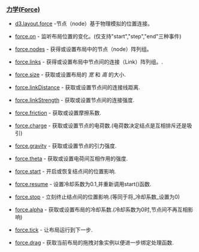 ### [](https://github.com/mbostock/d3/wiki/Api%E5%8F%82%E8%80%83#%E5%8A%9B%E5%AD%A6force)[力学(Force)](https://github.com/mbostock/d3/wiki/Force-Layout)

*   [d3.layout.force](https://github.com/mbostock/d3/wiki/Force-Layout#wiki-force)&nbsp;-节点（node）基于物理模拟的位置连接。

*   [force.on](https://github.com/mbostock/d3/wiki/Force-Layout#wiki-on)&nbsp;- 监听布局位置的变化。(仅支持"start","step","end"三种事件)

*   [force.nodes](https://github.com/mbostock/d3/wiki/Force-Layout#wiki-nodes)&nbsp;- 获得或设置布局中的节点（node）阵列组。

*   [force.links](https://github.com/mbostock/d3/wiki/Force-Layout#wiki-links)&nbsp;- 获得或设置布局中节点间的连接（Link）阵列组。.

*   [force.size](https://github.com/mbostock/d3/wiki/Force-Layout#wiki-size)&nbsp;- 获取或设置布局的&nbsp;_宽_&nbsp;和&nbsp;_高_&nbsp;的大小.

*   [force.linkDistance](https://github.com/mbostock/d3/wiki/Force-Layout#wiki-linkDistance)&nbsp;- 获取或设置节点间的连接线距离.

*   [force.linkStrength](https://github.com/mbostock/d3/wiki/Force-Layout#wiki-linkStrength)&nbsp;- 获取或设置节点间的连接强度.

*   [force.friction](https://github.com/mbostock/d3/wiki/Force-Layout#wiki-friction)&nbsp;- 获取或设置摩擦系数.

*   [force.charge](https://github.com/mbostock/d3/wiki/Force-Layout#wiki-charge)&nbsp;- 获取或设置节点的电荷数.(电荷数决定结点是互相排斥还是吸引)

*   [force.gravity](https://github.com/mbostock/d3/wiki/Force-Layout#wiki-gravity)&nbsp;- 获取或设置节点的引力强度.

*   [force.theta](https://github.com/mbostock/d3/wiki/Force-Layout#wiki-theta)&nbsp;- 获取或设置电荷间互相作用的强度.

*   [force.start](https://github.com/mbostock/d3/wiki/Force-Layout#wiki-start)&nbsp;- 开启或恢复结点间的位置影响.

*   [force.resume](https://github.com/mbostock/d3/wiki/Force-Layout#wiki-resume)&nbsp;- 设置冷却系数为0.1,并重新调用start()函数.

*   [force.stop](https://github.com/mbostock/d3/wiki/Force-Layout#wiki-stop)&nbsp;- 立刻终止结点间的位置影响.(等同于将_冷却系数_设置为0)

*   [force.alpha](https://github.com/mbostock/d3/wiki/Force-Layout#wiki-alpha)&nbsp;- 获取或设置布局的冷却系数.(冷却系数为0时,节点间不再互相影响)

*   [force.tick](https://github.com/mbostock/d3/wiki/Force-Layout#wiki-tick)&nbsp;- 让布局运行到下一步.

*   [force.drag](https://github.com/mbostock/d3/wiki/Force-Layout#wiki-drag)&nbsp;- 获取当前布局的拖拽对象实例以便进一步绑定处理函数.